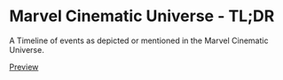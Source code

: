 # Marvel Cinematic Universe - TL;DR

A Timeline of events as depicted or mentioned in the Marvel Cinematic Universe.

[Preview](https://dutiyesh.github.io/marvel-cinematic-universe-tldr/)
